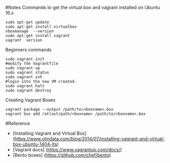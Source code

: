 #Notes
Commands to get the virtual box and vagrant installed on Ubuntu 16.x
```
sudo apt-get update
sudo apt-get install virtualbox
vboxmanage  --version
sudo apt-get install vagrant
vagrant  version
```

Beginners commands
```
sudo vagrant init
#modify the Vagrantfile 
sudo vagrant up
sudo vagrant status
sudo vagrant ssh 
#login into the new VM created. 
sudo vagrant halt
sudo vagrant destroy
```

Creating Vagrant Boxes
```
vagrant package --output /path/to/<boxname>.box
vagrant box add /atlast/path/<boxname> /path/to/<boxname>.box
```

#Reference
* [Installing Vagrant and Virtual Box] (https://www.olindata.com/blog/2014/07/installing-vagrant-and-virtual-box-ubuntu-1404-lts)
* [Vagrant docs] (https://www.vagrantup.com/docs/)
* [Bento boxes] (https://github.com/chef/bento)
